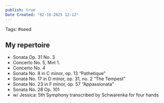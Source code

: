 ```yaml
---
publish: true
Date Created: "02-16-2025 12:12"
---
```

Tags: #seed
## My repertoire
- Sonata Op. 31 No. 3
- Concerto No. 5, Mvt 1. 
- Concerto No. 4
- Sonata No. 8 in C minor, op. 13 “Pathetique”
- Sonata No. 17 in D minor, op. 31, no. 2 “The Tempest”
- Sonata No. 23 in F minor, op. 57 “Appassionata”
- Sonata No. 28 Op. 101
- w/ Jessica: 5th Symphony transcribed by Schwarenka for four hands